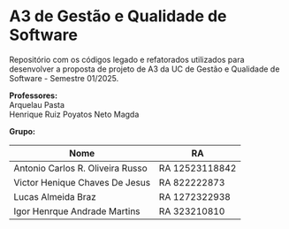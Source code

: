 # A3 de Gestão e Qualidade de Software

Repositório com os códigos legado e refatorados utilizados para desenvolver a proposta de projeto de A3 da UC de Gestão e Qualidade de Software - Semestre 01/2025.

**Professores:**  
Arquelau Pasta  
Henrique Ruiz Poyatos Neto
Magda

**Grupo:**

| Nome  | RA |
| -------------  | --- |
| Antonio Carlos R. Oliveira Russo | RA 12523118842 |
| Victor Henique Chaves De Jesus| RA 822222873 |
| Lucas Almeida Braz| RA 1272322938 |
| Igor Henrque Andrade Martins| RA 323210810 |

